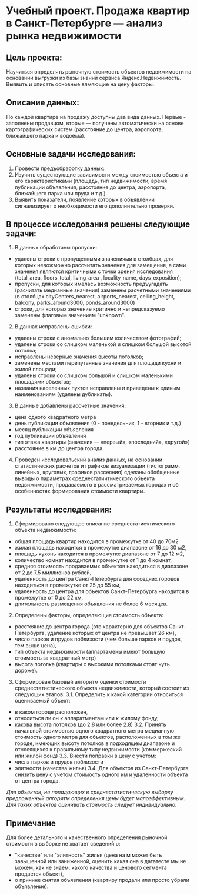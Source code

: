 # Учебный проект. Продажа квартир в Санкт-Петербурге — анализ рынка недвижимости

## Цель проекта:
Научиться определять рыночную стоимость объектов недвижимости на основании выгрузки из базы знаний сервиса Яндекс.Недвижимость. Выявить и описать основные влмяющие на цену факторы.

## Описание данных:
По каждой квартире на продажу доступны два вида данных. Первые - заполнены продавцом, вторые — получены автоматически на основе картографических систем (расстояние до центра, аэропорта, ближайшего парка и водоёма).

## Основные задачи исследования:
1. Провести предъобработку данных:
2. Изучить существующие зависимости между стоимостью объекта и его характеристиками (площадь, тип недвижимости, время публикации объявления, расстояние до центра, аэропорта, ближайшего парка или пруда и т.д.)
3. Выявить показатели, появление которых в объявлении сигнализирует о необходимости его дополнительно проверки.

## В процессе исследования решены следующие задачи:
1. В данных обработаны пропуски:
- удалены строки с пропущенными значениями в столбцах, для которых невожможно рассчитать значения для замещения, а сами значения являются критичными с точки зрения исследования (total_area, floors_total, living_area , locality_name, days_exposition);
- пропуски, для которых имелась возможность предъугадать (расчитать медианные значения) заменены расчетными значениями (в столбцах cityCenters_nearest, airports_nearest, ceiling_height, balcony, parks_around3000, ponds_around3000)
- строки, для которых значение критично и непредсказуемо заменены флаговым значением "unknown".
2. В даннах исправлены ошибки:
- удалены строки с аномально большим количеством фотографий;
- удалены строки со слишком маленькой и слишком большой высотой потолка;
- исправлены неверные значения высоты потолков;
- заменены местами перепутанные значения для площади кухни и жилой площади;
- удалены строки со слишком большой и слишком маленькими площадями объектов;
- названия населенных пуктов исправлены и приведены к единым наименованиям (удалены дубликаты).
3. В данные добавлены рассчетные значения:
- цена одного квадратного метра
- день публикации объявления (0 - понедельник, 1 - вторник и т.д.)
- месяц публикации объявления
- год публикации объявления
- тип этажа квартиры (значения — «первый», «последний», «другой»)
- расстояние в км до центра города
4. Проведен исследовальский анализ данных, на основании статистических расчетов и графиков визуализации (гистограмм, линейных, круговых, графиков рассеяния) сделаны обобщенные выводы о параметрах среднестатичтического объекта недвижимости, продаваемого в рассматриваемых городах и об особенностях формирования стоимости квартиры.

## Результаты исследования:
1. Сформировано следующее описание среднестатисчтического объекта недвижимости:
- общая площадь квартир находится в промежутке от 40 до 70м2
- жилая площадь находится в промежутке диапазоне от 16 до 30 м2,
- площадь кухонь находится в промежутке диапазоне от 7 до 12 м2,
- количество комнат находится в промежутке от 1 до 4 комнат,
- средняя стоимость продаваемых объектов находиться в диапазоне от 2 до 7.5 миллионов рублей,
- удаленность до центра Санкт-Петербурга для соседних городов находиться в промежутке от 25 до 55 км,
- удаленность до центра для объектов Санкт-Петербурга находится в промежутке от 0 до 22 км,
- длительность размещения объявления не более 6 месяцев.

2. Определены факторы, определяющие стоимость объекта:
- расстояние до центра города (это характерно для объектов Санкт-Петербурга, удаление которых от центра не превышает 26 км),
- число парков и прудов поблизости (чем больше парков и прудов, тем выше цена),
- тип объекта недвижимости (аппартамены имеют большую стоимость за квадратный метр)
- высота потолка (квартиры с высокими потолками стоят чуть дороже).

3. Сформирован базовый алгоритм оценки стоимости среднестатистического объекта недвижимости, который состоит из следующих этапов:
3.1. Определить к какой категории относиться оцениваемый объект:
- в каком городе расположен,
- относиться ли он к аппаратментам или к жилому фонду,
- какова высота потолков (до 2.8 или более 2.8)
3.2. Принять начальной стоимостью одного квадратного метра медианную стоимость одного метра для объектов, расположенных в том же городе, имеющих высоту потолков в подходящем диапазоне и относящихся к правильному типу недвижимости (коммержеский или жилой фонд)
3.3. Внести поправки в цену с учетом:
- числа парков и прудов поблизости
- элитности (качества жилья)
3.4. Для объектов из Санкт-Петербурга снизить цену с учетом стоимость одного км и удаленности объекта от центра города.

*Для объектов, не попадающих в среднестатистическую выборку предложенный алгоритм определения цены будет малоэффективным. Для таких объектов оценивать стоимость следует индивидуально.*

## Примечание
Для более детального и качественного определения рыночной стоимости в выборке не хватает сведений о:
- "качестве" или "элитность" жилья (цена на м может быть завышенной или заниженной, оценить какая она в дататесте мы не можем, как не знаем, какого качества и ценового сегмента продается объект),
- о причине снятия объявления (квартиру продали или просто убрали объявление).
